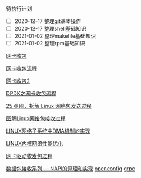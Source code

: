 待执行计划

- [ ] 2020-12-17 
  整理git基本操作
- [ ] 2020-12-17
  整理shell基础知识
- [ ] 2021-01-02
  整理makefile基础知识
- [ ] 2021-01-02
  整理rpm基础知识
  
 [网卡收包](https://blog.csdn.net/weixin_44062361/article/details/108725060?utm_medium=distribute.pc_relevant.none-task-blog-2%7Edefault%7EBlogCommendFromMachineLearnPai2%7Edefault-1.baidujs&depth_1-utm_source=distribute.pc_relevant.none-task-blog-2%7Edefault%7EBlogCommendFromMachineLearnPai2%7Edefault-1.baidujs)

[网卡收包流程](https://cloud.tencent.com/developer/article/1030881?from=article.detail.1628161)

[网卡收包2](https://www.cnblogs.com/muahao/p/10861771.html)

[DPDK之网卡收包流程](https://zhuanlan.zhihu.com/p/65424382)

[25 张图，拆解 Linux 网络包发送过程](https://cloud.tencent.com/developer/article/1836743?from=article.detail.1836742)

[图解Linux网络包接收过程](https://cloud.tencent.com/developer/article/1757691?from=article.detail.1030881)

[LINUX网络子系统中DMA机制的实现](https://cloud.tencent.com/developer/article/1628161)

[LINUX内核网络性能优化](http://kerneltravel.net/blog/2021/ljr_network17/)

[网卡驱动收发包过程](https://blog.csdn.net/hz5034/article/details/79794615?utm_source=copy)

[数据包接收系列 — NAPI的原理和实现](https://blog.csdn.net/zhangskd/article/details/21627963)
[openconfig](https://blog.csdn.net/qq_27923047/category_10402228.html)
[grpc](https://grpc.io/docs/what-is-grpc/introduction/)
